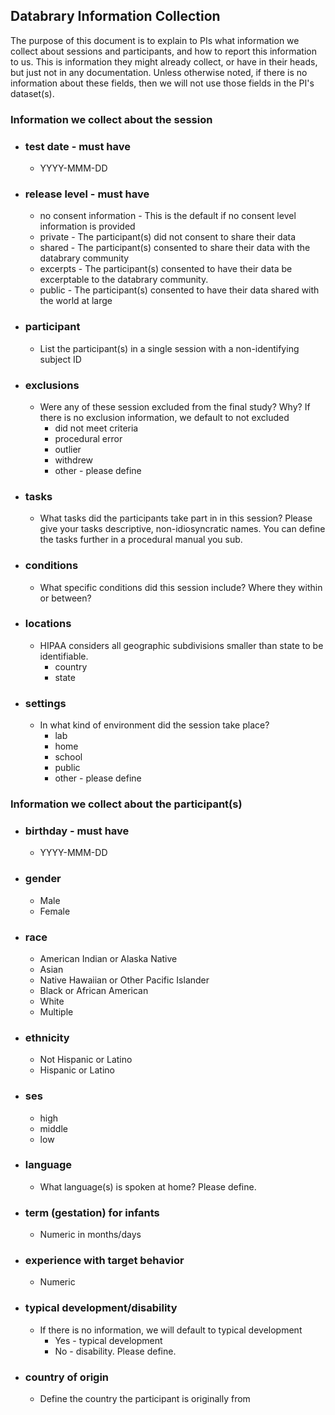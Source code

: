 ## Databrary Information Collection

The purpose of this document is to explain to PIs what information we collect about sessions and participants, and how to report this information to us. This is information they might already collect, or have in their heads, but just not in any documentation. Unless otherwise noted, if there is no information about these fields, then we will not use those fields in the PI's dataset(s).

### Information we collect about the session
* ### test date - must have
	* YYYY-MMM-DD
* ### release level - must have
	* no consent information - This is the default if no consent level information is provided
	* private - The participant(s) did not consent to share their data
	* shared - The participant(s) consented to share their data with the databrary community
	* excerpts - The participant(s) consented to have their data be excerptable to the databrary community.
	*  public - The participant(s) consented to have their data shared with the world at large
* ### participant
	* List the participant(s) in a single session with a non-identifying subject ID
* ### exclusions
	* Were any of these session excluded from the final study? Why? If there is no exclusion information, we default to not excluded
		* did not meet criteria
		* procedural error
		* outlier
		* withdrew
		* other - please define 
* ### tasks
	* What tasks did the participants take part in in this session? Please give your tasks descriptive, non-idiosyncratic names. You can define the tasks further in a procedural manual you sub.

* ### conditions 
	* What specific conditions did this session include? Where they within or between? 
	
* ### locations
	* HIPAA considers all geographic subdivisions smaller than state to be identifiable. 
		* country
		* state
* ### settings
	* In what kind of environment did the session take place? 
		* lab
		* home
		* school
		* public
		* other - please define

### Information we collect about the participant(s)
* ### birthday - must have
	* YYYY-MMM-DD
* ### gender 
	* Male
	* Female
* ### race
	* American Indian or Alaska Native
	* Asian
	* Native Hawaiian or Other Pacific Islander
	* Black or African American
	* White
	* Multiple
* ### ethnicity
	* Not Hispanic or Latino
	* Hispanic or Latino
* ### ses
	* high
	* middle
	* low
* ### language
	* What language(s) is spoken at home? Please define.
* ### term (gestation) for infants
	* Numeric in months/days
* ### experience with target behavior 
	* Numeric
* ### typical development/disability
	* If there is no information, we will default to typical development
		* Yes - typical development
		* No - disability. Please define.
* ### country of origin
	* Define the country the participant is originally from

